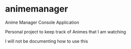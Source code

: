 # animemanager
Anime Manager Console Application

Personal project to keep track of Animes that I am watching


I will not be documenting how to use this
